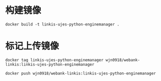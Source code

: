 <!--
 * @Author: wjn
 * @Date: 2020-03-11 17:16:37
 * @LastEditors: wjn
 * @LastEditTime: 2020-03-11 17:17:10
 -->
# 构建镜像

    docker build -t linkis-ujes-python-enginemanager .

# 标记上传镜像

    docker tag linkis-ujes-python-enginemanager wjn0918/webank-linkis:linkis-ujes-python-enginemanager

    docker push wjn0918/webank-linkis:linkis-ujes-python-enginemanager